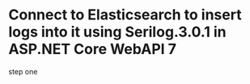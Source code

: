 # Connect to Elasticsearch to insert logs into it using Serilog.3.0.1 in ASP.NET Core WebAPI 7
 step one
 
